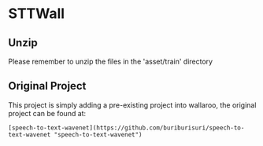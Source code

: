 # STTWall
## Unzip
Please remember to unzip the files in the 'asset/train' directory
## Original Project
This project is simply adding a pre-existing project into wallaroo,
the original project can be found at:
    
    [speech-to-text-wavenet](https://github.com/buriburisuri/speech-to-text-wavenet "speech-to-text-wavenet")

